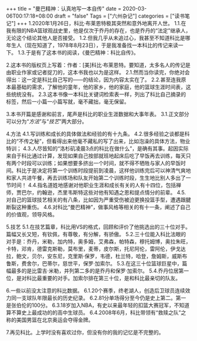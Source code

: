 +++
title = "曼巴精神：认真地写一本自传"
date = 2020-03-06T00:17:18+08:00
draft = "false"
Tags = ["六州杂记"]
categories = ["读书笔记"]
+++
1.2020年1月26日，科比·布莱恩特极其突然和意外地离开人世。
1.1.在我有限的NBA篮球观战史里，他是仅次于乔丹的存在，也是乔丹的“法定”继承人，无论这个结论其他人是否接受。
1.2.但我几乎从未追过心，我甚至不知道科比是哪年生人（现在知道了，1978年8月23日），于是我准备找一本科比的传记来读一下。
1.3.于是有了这本书的阅读，《曼巴精神：科比自传》。

2.这本书的版权页上写着：作者：[美]科比·布莱恩特。要知道，太多名人的传记是由职业作家或记者捉刀的，这本书我也以为是这样。
2.1.然而当你读完，你绝对会得出：这一定是科比自己写的——的结论，因为内容太实在了。
2.2.甚至连我原本最基础的需求，了解他的童年，他的家乡，他的家庭，他的篮球生涯时间表，这些统统没有。
2.3.这本书像一本科比关键词检索表一样，列出了科比自己摘录的标签，然后一小篇一小篇写就，毫不藏拙，毫无保留。

3.本书开篇是感谢和前言，尾声是科比的职业生涯数据和大事年表。
3.1.正文部分可以分为“*方法*”与“*技艺*”两大部分。

4.方法
4.1.写训练和成长的具体做法和经验的有十九条。
4.2.很多经验之谈都是科比的“不传之秘”，但看得出来他毫不藏私的写了出来，比如泡澡的具体方法，物业特训；
4.3.人尽皆知的“洛杉矶凌晨3点的科比在做什么”，是确有其事。起因实际来自于科比通过计算，发现如果自己按部就班地起床后吃了早饭再去训练，每天只有两个时段可以训练；如果想要多挤出一个时间，就不得不牺牲与家人的早饭时间。科比于是决定将第一个训练时段提前到凌晨，这样他训练完后可以神清气爽地和家人共进午餐，再去训练场和队友开始第二个训练时段，生生地比别人多出了一节时间！
4.4.指名道姓地感谢对他职业生涯和成长有关的人有十四位，包括禅师，贾巴尔，约翰逊，杰里韦斯特这些对他有知遇之恩和提点情分的前辈。
4.5.对自己的篮球技艺相关的有八条，比如因为严重受伤被迫更换投篮手型，遭遇跟腱断裂这种重伤。
4.6.对科比“曼巴精神”，做事风格等相关的有十一条，阐述了自己的价值观，领导风格。

5.技艺
5.1.在技艺篇章，科比用VS的格式，回顾和评价了他挑选出的三十位对手。篇幅又长又短，有钦佩，有尊敬，有分解，有骄傲。
5.2.三十位能入科比法眼的对手是：乔丹，米勒，加内特，奥多姆，艾弗森，帕特森，穆托姆博，奥拉朱旺，卡特，邓肯，德雷克斯勒，莫布里，麦蒂，皮尔斯，托尼阿伦，雷阿伦，伊戈达拉，鲍文，贝尔，安东尼，克里斯·保罗，韦德，杜兰特，哈登，詹姆斯，威斯布鲁斯，费舍尔，巴蒂尔，慈世平，保罗·加索尔。
5.3.在这三十位篮球巨星中，篇幅最多的是比雷吉·米勒，并列第二多的是乔丹和保罗·加索尔。
5.4.乔丹位居第一位，是对科比最重要的对手。加索尔排在第三十位，是和科比最亲切的队友。

6.一些以前没太注意的科比数据。
6.1.20个赛季，终老湖人，创造后卫球员连续效力同一支球队年限最长的历史纪录。
6.2.81分单场得分至今仍是史上第二。第一是张伯伦的100分。
6.3.18岁加入NBA，有史以来最年轻的扣篮大赛冠军，不知道算不算史上最成功的的高中生球员。
6.4.2008年6月，科比带领有“救赎之队”之称的美国男篮在北京奥运会夺得金牌。

7.再见科比。上学时没有喜欢过你，但没有你的我的记忆是不完整的。